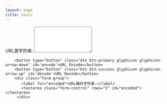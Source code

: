 ```yaml
---
layout: page
title: tools
---
```


<div class="panel">

 <div>
   <form>
     <div class="form-group">
       <label for="source">URL源字符串:</label>
       <textarea class="form-control" rows="5" id="source"></textarea>
     </div>
   
   
        <button type="button" class="btn btn-primary glyphicon glyphicon-arrow-down" id='encode'>URL Encode</button>
        <button type="button" class="btn btn-success glyphicon glyphicon-arrow-up" id='decode'>URL Decode</button>
        <div class="form-group">
           <label for="encoded">URL编码字符串:</label>
           <textarea class="form-control" rows="5" id="encoded"></textarea>
         </div>
   </form>
 </div>
<div class="panel">

<script>
$(document).ready(
   function(){
      $('#encode').click(function(){
            var uri = $("#source").val()// "https://w3schools.com/my test.asp?name=ståle&car=saab";
            var uri_enc = encodeURIComponent(uri); 
            
            $("#encoded").val(uri_enc);
      })
      
      $('#decode').click(function(){
                  var uri = $("#encoded").val()// "https://w3schools.com/my test.asp?name=ståle&car=saab";
                  //var uri_enc = encodeURIComponent(uri);
                  var uri_dec = decodeURIComponent(uri);
                  
                  $("#source").val(uri_dec);
            })
   }
)
</script>